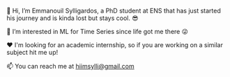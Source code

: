 👋 Hi, I’m Emmanouil Sylligardos, a PhD student at ENS that has just started his journey and is kinda lost but stays cool. 😎

👀 I’m interested in ML for Time Series since life got me there 😜

❤️ I'm looking for an academic internship, so if you are working on a similar subject hit me up!
  
📫 You can reach me at hiimsylli@gmail.com

<!---
sylligardos/sylligardos is a ✨ special ✨ repository because its `README.md` (this file) appears on your GitHub profile.
You can click the Preview link to take a look at your changes.
--->
